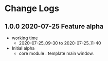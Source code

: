 # Change Logs

## 1.0.0 2020-07-25 Feature alpha
- working time
	- 2020-07-25\_09-30 to 2020-07-25\_11-40
- Initial alpha
	- core module : template main window.

